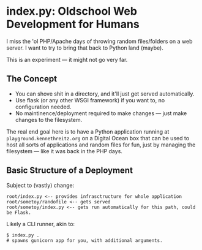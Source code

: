 # index.py: Oldschool Web Development for Humans

I miss the 'ol PHP/Apache days of throwing random files/folders on a web server.
I want to try to bring that back to Python land (maybe).

This is an experiment — it might not go very far.

## The Concept

- You can shove shit in a directory, and it'll just get served automatically.
- Use flask (or any other WSGI framework) if you want to, no configuration needed.
- No maintinence/deployment required to make changes — just make changes to the filesystem.

The real end goal here is to have a Python application running at `playground.kennethreitz.org` on a
Digital Ocean box that can be used to host all sorts of applications and random files for fun, just
by managing the filesystem — like it was back in the PHP days.

## Basic Structure of a Deployment

Subject to (vastly) change:

    root/index.py <-- provides infrasctructure for whole application
    root/sometoy/randofile <-- gets served
    root/sometoy/index.py <-- gets run automatically for this path, could be Flask.

Likely a CLI runner, akin to:

    $ index.py .
    # spawns gunicorn app for you, with additional arguments.